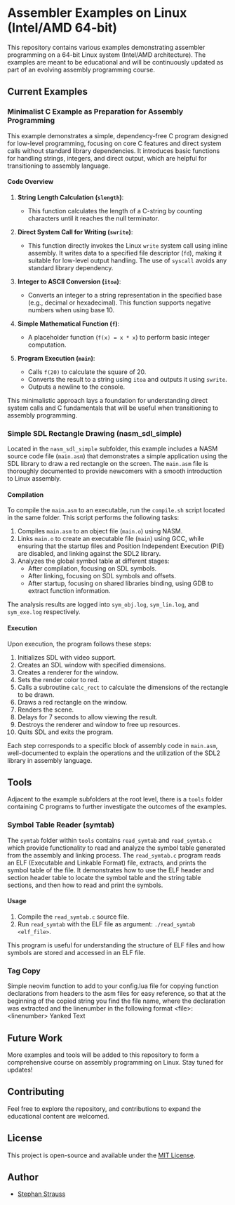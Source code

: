 # Assembler Examples on Linux (Intel/AMD 64-bit)

This repository contains various examples demonstrating assembler programming on a 64-bit Linux system (Intel/AMD architecture). The examples are meant to be educational and will be continuously updated as part of an evolving assembly programming course.

## Current Examples

### Minimalist C Example as Preparation for Assembly Programming

This example demonstrates a simple, dependency-free C program designed for low-level programming, focusing on core C features and direct system calls without standard library dependencies. It introduces basic functions for handling strings, integers, and direct output, which are helpful for transitioning to assembly language.

#### Code Overview

1. **String Length Calculation (`slength`)**:

   - This function calculates the length of a C-string by counting characters until it reaches the null terminator.

2. **Direct System Call for Writing (`swrite`)**:

   - This function directly invokes the Linux `write` system call using inline assembly. It writes data to a specified file descriptor (`fd`), making it suitable for low-level output handling. The use of `syscall` avoids any standard library dependency.

3. **Integer to ASCII Conversion (`itoa`)**:

   - Converts an integer to a string representation in the specified base (e.g., decimal or hexadecimal). This function supports negative numbers when using base 10.

4. **Simple Mathematical Function (`f`)**:

   - A placeholder function (`f(x) = x * x`) to perform basic integer computation.

5. **Program Execution (`main`)**:
   - Calls `f(20)` to calculate the square of 20.
   - Converts the result to a string using `itoa` and outputs it using `swrite`.
   - Outputs a newline to the console.

This minimalistic approach lays a foundation for understanding direct system calls and C fundamentals that will be useful when transitioning to assembly programming.

### Simple SDL Rectangle Drawing (nasm_sdl_simple)

Located in the `nasm_sdl_simple` subfolder, this example includes a NASM source code file (`main.asm`) that demonstrates a simple application using the SDL library to draw a red rectangle on the screen. The `main.asm` file is thoroughly documented to provide newcomers with a smooth introduction to Linux assembly.

#### Compilation

To compile the `main.asm` to an executable, run the `compile.sh` script located in the same folder. This script performs the following tasks:

1. Compiles `main.asm` to an object file (`main.o`) using NASM.
2. Links `main.o` to create an executable file (`main`) using GCC, while ensuring that the startup files and Position Independent Execution (PIE) are disabled, and linking against the SDL2 library.
3. Analyzes the global symbol table at different stages:
   - After compilation, focusing on SDL symbols.
   - After linking, focusing on SDL symbols and offsets.
   - After startup, focusing on shared libraries binding, using GDB to extract function information.

The analysis results are logged into `sym_obj.log`, `sym_lin.log`, and `sym_exe.log` respectively.

#### Execution

Upon execution, the program follows these steps:

1. Initializes SDL with video support.
2. Creates an SDL window with specified dimensions.
3. Creates a renderer for the window.
4. Sets the render color to red.
5. Calls a subroutine `calc_rect` to calculate the dimensions of the rectangle to be drawn.
6. Draws a red rectangle on the window.
7. Renders the scene.
8. Delays for 7 seconds to allow viewing the result.
9. Destroys the renderer and window to free up resources.
10. Quits SDL and exits the program.

Each step corresponds to a specific block of assembly code in `main.asm`, well-documented to explain the operations and the utilization of the SDL2 library in assembly language.

## Tools

Adjacent to the example subfolders at the root level, there is a `tools` folder containing C programs to further investigate the outcomes of the examples.

### Symbol Table Reader (symtab)

The `symtab` folder within `tools` contains `read_symtab` and `read_symtab.c` which provide functionality to read and analyze the symbol table generated from the assembly and linking process. The `read_symtab.c` program reads an ELF (Executable and Linkable Format) file, extracts, and prints the symbol table of the file. It demonstrates how to use the ELF header and section header table to locate the symbol table and the string table sections, and then how to read and print the symbols.

#### Usage

1. Compile the `read_symtab.c` source file.
2. Run `read_symtab` with the ELF file as argument: `./read_symtab <elf_file>`.

This program is useful for understanding the structure of ELF files and how symbols are stored and accessed in an ELF file.

### Tag Copy

Simple neovim function to add to your config.lua file for copying
function declarations from headers to the asm files for easy reference,
so that at the beginning of the copied string you find the file name,
where the declaration was extracted and the linenumber in the following
format &lt;file&gt;:&lt;linenumber&gt; Yanked Text

## Future Work

More examples and tools will be added to this repository to form a comprehensive course on assembly programming on Linux. Stay tuned for updates!

## Contributing

Feel free to explore the repository, and contributions to expand the educational content are welcomed.

## License

This project is open-source and available under the [MIT License](LICENSE).

## Author

- [Stephan Strauss](https://github.com/IstiCusi)
